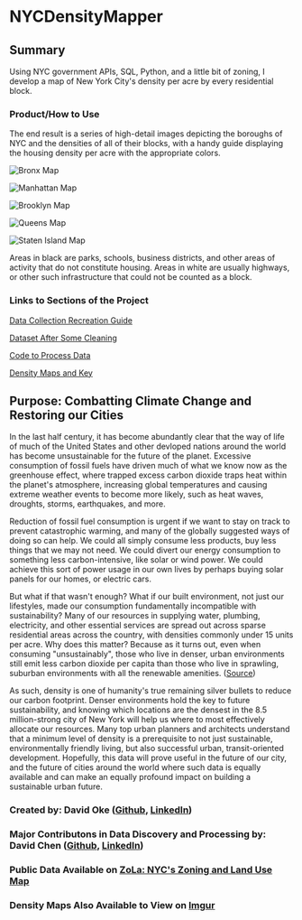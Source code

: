 # NYCDensityMapper

## Summary

Using NYC government APIs, SQL, Python, and a little bit of zoning, I develop a map of New York City's density per acre by every residential block. 

### Product/How to Use

The end result is a series of high-detail images depicting the boroughs of NYC and the densities of all of their blocks, with a handy guide displaying the housing density per acre with the appropriate colors.

![Bronx Map](https://github.com/doke05c/NYCDensityMapper/blob/main/maps/bronxmap_save_lot.jpg)

![Manhattan Map](https://github.com/doke05c/NYCDensityMapper/blob/main/maps/manhattanmap_save_lot.jpg)

![Brooklyn Map](https://github.com/doke05c/NYCDensityMapper/blob/main/maps/brooklynmap_save_lot.jpg)

![Queens Map](https://github.com/doke05c/NYCDensityMapper/blob/main/maps/queensmap_save_lot.jpg)

![Staten Island Map](https://github.com/doke05c/NYCDensityMapper/blob/main/maps/simap_save_lot.jpg)

Areas in black are parks, schools, business districts, and other areas of activity that do not constitute housing. Areas in white are usually highways, or other such infrastructure that could not be counted as a block.

### Links to Sections of the Project

<a href="https://github.com/doke05c/NYCDensityMapper/blob/main/guides/data_collection/data_collection_instructions.md
">Data Collection Recreation Guide</a>

<a href="https://github.com/doke05c/NYCDensityMapper/tree/main/data
">Dataset After Some Cleaning</a>

<a href="https://github.com/doke05c/NYCDensityMapper/tree/main/processing
">Code to Process Data</a>

<a href="https://github.com/doke05c/NYCDensityMapper/tree/main/maps
">Density Maps and Key</a>

## Purpose: Combatting Climate Change and Restoring our Cities

In the last half century, it has become abundantly clear that the way of life of much of the United States and other devloped nations around the world has become unsustainable for the future of the planet. Excessive consumption of fossil fuels have driven much of what we know now as the greenhouse effect, where trapped excess carbon dioxide traps heat within the planet's atmosphere, increasing global temperatures and causing extreme weather events to become more likely, such as heat waves, droughts, storms, earthquakes, and more.

Reduction of fossil fuel consumption is urgent if we want to stay on track to prevent catastrophic warming, and many of the globally suggested ways of doing so can help. We could all simply consume less products, buy less things that we may not need. We could divert our energy consumption to something less carbon-intensive, like solar or wind power. We could achieve this sort of power usage in our own lives by perhaps buying solar panels for our homes, or electric cars.

But what if that wasn't enough? What if our built environment, not just our lifestyles, made our consumption fundamentally incompatible with sustainability? Many of our resources in supplying water, plumbing, electricity, and other essential services are spread out across sparse residential areas across the country, with densities commonly under 15 units per acre. Why does this matter? Because as it turns out, even when consuming "unsustainably", those who live in denser, urban environments still emit less carbon dioxide per capita than those who live in sprawling, suburban environments with all the renewable amenities. (<a href="https://news.berkeley.edu/2014/01/06/suburban-sprawl-cancels-carbon-footprint-savings-of-dense-urban-cores/">Source</a>)

As such, density is one of humanity's true remaining silver bullets to reduce our carbon footprint. Denser environments hold the key to future sustainability, and knowing which locations are the densest in the 8.5 million-strong city of New York will help us where to most effectively allocate our resources. Many top urban planners and architects understand that a minimum level of density is a prerequisite to not just sustainable, environmentally friendly living, but also successful urban, transit-oriented development. Hopefully, this data will prove useful in the future of our city, and the future of cities around the world where such data is equally available and can make an equally profound impact on building a sustainable urban future.

### Created by: David Oke (<a href="https://github.com/doke05c/">Github</a>, <a href="https://www.linkedin.com/in/david-oke-73a093107/">LinkedIn</a>) <br>
### Major Contributons in Data Discovery and Processing by: David Chen (<a href="https://github.com/TheEgghead27">Github</a>, <a href="https://www.linkedin.com/in/david-lin-chen/">LinkedIn</a>)

### Public Data Available on <a href="https://zola.planning.nyc.gov">ZoLa: NYC's Zoning and Land Use Map</a>

### Density Maps Also Available to View on <a href="https://imgur.com/a/TwQhqe7">Imgur</a>


